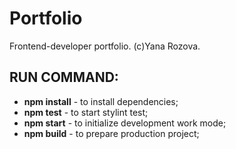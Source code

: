 # Portfolio
Frontend-developer portfolio.
(c)Yana Rozova.

## RUN COMMAND:
- **npm install** - to install dependencies;
- **npm test** -  to start stylint test;
- **npm start** - to initialize development work mode;
- **npm build** - to prepare production project;
